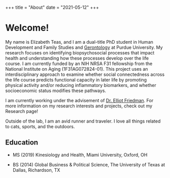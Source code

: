 +++
title = "About"
date = "2021-05-12"
+++

# Welcome!

My name is Elizabeth Teas, and I am a dual-title PhD student in Human Development and Family Studies and [Gerontology](https://www.purdue.edu/aging/) at Purdue University. My research focuses on identifying biopsychosocial processes that impact health and understanding how these processes develop over the life course. I am currently funded by an NIH NRSA F31 fellowship from the National Institute on Aging (1F31AG072824-01). This project uses an interdisciplinary approach to examine whether social connectedness across the life course predicts functional capacity in later life by promoting physical activity and/or reducing inflammatory biomarkers, and whether socioeconomic status modifies these pathways.

I am currently working under the advisement of [Dr. Elliot Friedman](https://www.purdue.edu/hhs/hdfs/directory/faculty/friedman_elliot.html). For more information on my research interests and projects, check out my Research page!

Outside of the lab, I am an avid runner and traveler. I love all things related to cats, sports, and the outdoors.  


## Education

* MS (2019) Kinesiology and Health, Miami University, Oxford, OH

* BS (2014) Global Business & Political Science, The University of Texas at Dallas, Richardson, TX
